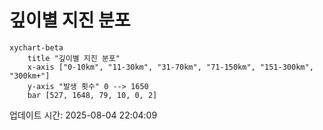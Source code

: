 # 깊이별 지진 분포

```mermaid
xychart-beta
    title "깊이별 지진 분포"
    x-axis ["0-10km", "11-30km", "31-70km", "71-150km", "151-300km", "300km+"]
    y-axis "발생 횟수" 0 --> 1650
    bar [527, 1648, 79, 10, 0, 2]
```

업데이트 시간: 2025-08-04 22:04:09
